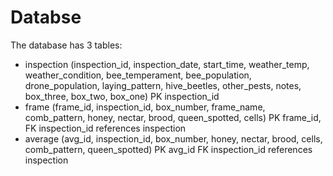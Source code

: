 # Databse
The database has 3 tables:
* inspection (inspection_id, inspection_date, start_time, weather_temp, weather_condition, bee_temperament, bee_population, drone_population, laying_pattern, hive_beetles, other_pests, notes, box_three, box_two, box_one) PK inspection_id
* frame (frame_id, inspection_id, box_number, frame_name, comb_pattern, honey, nectar, brood, queen_spotted, cells) PK frame_id, FK inspection_id references inspection
* average (avg_id, inspection_id, box_number, honey, nectar, brood, cells, comb_pattern, queen_spotted) PK avg_id FK inspection_id references inspection